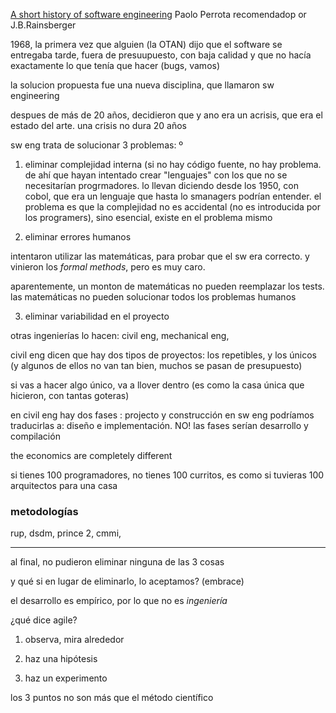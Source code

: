 [A short history of software engineering](https://www.youtube.com/watch?v=9IPn5Gk_OiM)
Paolo Perrota
recomendadop or J.B.Rainsberger

1968, la primera vez que alguien (la OTAN) dijo que el software se entregaba tarde, fuera de presuupuesto, con baja calidad y que no hacía exactamente lo que tenía que hacer (bugs, vamos)

la solucion propuesta fue una nueva disciplina, que llamaron sw engineering

despues de más de 20 años, decidieron que y ano era un acrisis, que era el estado del arte. una crisis no dura 20 años

sw eng trata de solucionar 3 problemas:
º
1. eliminar complejidad interna (si no hay código fuente, no hay problema. de ahí que hayan intentado crear "lenguajes" con los que no se necesitarían progrmadores. lo llevan diciendo desde los 1950, con cobol, que era un lenguaje que hasta lo smanagers podrían entender.
el problema es que la complejidad no es accidental (no es introducida por los programers), sino esencial, existe en el problema mismo

2. eliminar errores humanos

intentaron utilizar las matemáticas, para probar que el sw era correcto. y vinieron los *formal methods*, pero es muy caro. 

aparentemente, un monton de matemáticas no pueden reemplazar los tests. las matemáticas no pueden solucionar todos los problemas humanos

3. eliminar variabilidad en el proyecto

otras ingenierías lo hacen: civil eng, mechanical eng, 

civil eng dicen que hay dos tipos de proyectos: los repetibles, y los únicos (y algunos de ellos no van tan bien, muchos se pasan de presupuesto)

si vas a hacer algo único, va a llover dentro (es como la casa única que hicieron, con tantas goteras)

en civil eng hay dos fases : projecto y construcción
en sw eng podríamos traducirlas a: diseño e implementación. NO! las fases serían desarrollo y compilación

the economics are completely different

si tienes 100 programadores, no tienes 100 curritos, es como si tuvieras 100 arquitectos para una casa

### metodologías

rup, dsdm, prince 2, cmmi, 

---

al final, no pudieron eliminar ninguna de las 3 cosas

y qué si en lugar de eliminarlo, lo aceptamos? (embrace)

el desarrollo es empírico, por lo que no es *ingeniería*

¿qué dice agile?

1. observa, mira alrededor

2. haz una hipótesis

3. haz un experimento

los 3 puntos no son más que el método científico






